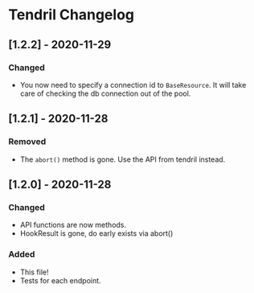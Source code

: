 # Tendril Changelog

## [1.2.2] - 2020-11-29
### Changed
 - You now need to specify a connection id to `BaseResource`. It will take care
   of checking the db connection out of the pool.

## [1.2.1] - 2020-11-28

### Removed
- The `abort()` method is gone. Use the API from tendril instead.

## [1.2.0] - 2020-11-28

### Changed
- API functions are now methods.
- HookResult is gone, do early exists via abort()

### Added
- This file!
- Tests for each endpoint.
